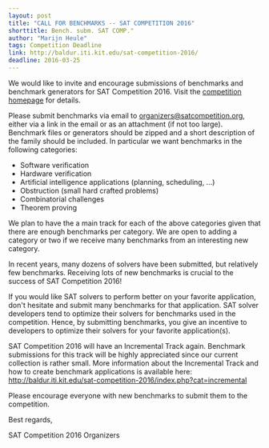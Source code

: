 ```yaml
---
layout: post
title: "CALL FOR BENCHMARKS -- SAT COMPETITION 2016"
shorttitle: Bench. subm. SAT COMP."
author: "Marijn Heule"
tags: Competition Deadline 
link: http://baldur.iti.kit.edu/sat-competition-2016/
deadline: 2016-03-25
---
```

We would like to invite and encourage submissions of benchmarks and
benchmark generators for SAT Competition 2016. Visit the [competition
homepage](http://baldur.iti.kit.edu/sat-competition-2016/) for details.

Please submit benchmarks via email to organizers@satcompetition.org, 
either via a link in the email or as an attachment (if not too large).
Benchmark files or generators should be zipped and a short description
of the family should be included. In particular we want benchmarks in
the following categories:

- Software verification
- Hardware verification
- Artificial intelligence applications (planning, scheduling, ...)
- Obstruction (small hard crafted problems)
- Combinatorial challenges
- Theorem proving

We plan to have the a main track for each of the above categories
given that there are enough benchmarks per category. We are open to
adding a category or two if we receive many benchmarks from an
interesting new category.

In recent years, many dozens of solvers have been submitted, but
relatively few benchmarks. Receiving lots of new benchmarks is crucial 
to the success of SAT Competition 2016!

If you would like SAT solvers to perform better on your favorite
application, don't hesitate and submit many benchmarks for that
application. SAT solver developers tend to optimize their solvers for
benchmarks used in the competition. Hence, by submitting benchmarks,
you give an incentive to developers to optimize their solvers for your
favorite application(s).

SAT Competition 2016 will have an Incremental Track again. Benchmark
submissions for this track will be highly appreciated since our current 
collection is rather small. More information about the Incremental 
Track and how to create benchmark applications is available here: 
http://baldur.iti.kit.edu/sat-competition-2016/index.php?cat=incremental

Please encourage everyone with new benchmarks to submit them to the 
competition.

Best regards,

SAT Competition 2016 Organizers

